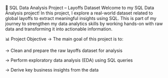 🚀 SQL Data Analysis Project – Layoffs Dataset
Welcome to my SQL Data Analysis project! In this project, I explore a real-world dataset related to global layoffs to extract meaningful insights using SQL. This is part of my journey to strengthen my data analytics skills by working hands-on with raw data and transforming it into actionable information.

📊 Project Objective
-> The main goal of this project is to:

-> Clean and prepare the raw layoffs dataset for analysis

-> Perform exploratory data analysis (EDA) using SQL queries

-> Derive key business insights from the data
